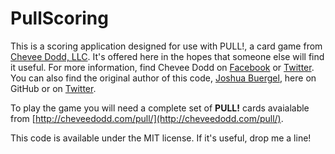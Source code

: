 PullScoring
===========

This is a scoring application designed for use with PULL!, a card game from [Chevee Dodd, LLC](http://cheveedodd.com).
It's offered here in the hopes that someone else will find it useful. For more information, find Chevee Dodd
on [Facebook](http://facebook.com/chevee.dodd) or [Twitter](http://twitter.com/cheveedodd). You can also find
the original author of this code, [Joshua Buergel](http://houseofslack.com), here on GitHub or on [Twitter](http://twitter.com/joshuabuergel).

To play the game you will need a complete set of **PULL!** cards avaialable from [http://cheveedodd.com/pull/](http://cheveedodd.com/pull/).

This code is available under the MIT license. If it's useful, drop me a line!
